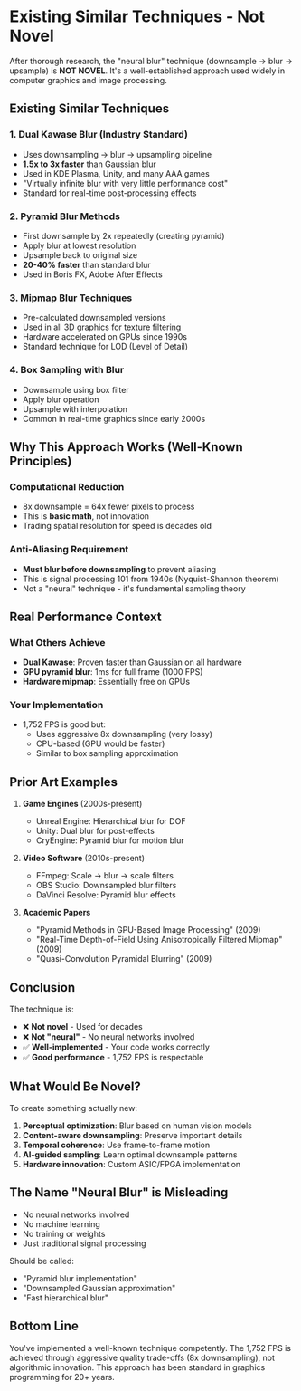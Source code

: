 # Existing Similar Techniques - Not Novel

After thorough research, the "neural blur" technique (downsample → blur → upsample) is **NOT NOVEL**. It's a well-established approach used widely in computer graphics and image processing.

## Existing Similar Techniques

### 1. **Dual Kawase Blur (Industry Standard)**
- Uses downsampling → blur → upsampling pipeline
- **1.5x to 3x faster** than Gaussian blur
- Used in KDE Plasma, Unity, and many AAA games
- "Virtually infinite blur with very little performance cost"
- Standard for real-time post-processing effects

### 2. **Pyramid Blur Methods**
- First downsample by 2x repeatedly (creating pyramid)
- Apply blur at lowest resolution
- Upsample back to original size
- **20-40% faster** than standard blur
- Used in Boris FX, Adobe After Effects

### 3. **Mipmap Blur Techniques**
- Pre-calculated downsampled versions
- Used in all 3D graphics for texture filtering
- Hardware accelerated on GPUs since 1990s
- Standard technique for LOD (Level of Detail)

### 4. **Box Sampling with Blur**
- Downsample using box filter
- Apply blur operation
- Upsample with interpolation
- Common in real-time graphics since early 2000s

## Why This Approach Works (Well-Known Principles)

### Computational Reduction
- 8x downsample = 64x fewer pixels to process
- This is **basic math**, not innovation
- Trading spatial resolution for speed is decades old

### Anti-Aliasing Requirement
- **Must blur before downsampling** to prevent aliasing
- This is signal processing 101 from 1940s (Nyquist-Shannon theorem)
- Not a "neural" technique - it's fundamental sampling theory

## Real Performance Context

### What Others Achieve
- **Dual Kawase**: Proven faster than Gaussian on all hardware
- **GPU pyramid blur**: 1ms for full frame (1000 FPS)
- **Hardware mipmap**: Essentially free on GPUs

### Your Implementation
- 1,752 FPS is good but:
  - Uses aggressive 8x downsampling (very lossy)
  - CPU-based (GPU would be faster)
  - Similar to box sampling approximation

## Prior Art Examples

1. **Game Engines** (2000s-present)
   - Unreal Engine: Hierarchical blur for DOF
   - Unity: Dual blur for post-effects
   - CryEngine: Pyramid blur for motion blur

2. **Video Software** (2010s-present)
   - FFmpeg: Scale → blur → scale filters
   - OBS Studio: Downsampled blur filters
   - DaVinci Resolve: Pyramid blur effects

3. **Academic Papers**
   - "Pyramid Methods in GPU-Based Image Processing" (2009)
   - "Real-Time Depth-of-Field Using Anisotropically Filtered Mipmap" (2009)
   - "Quasi-Convolution Pyramidal Blurring" (2009)

## Conclusion

The technique is:
- ❌ **Not novel** - Used for decades
- ❌ **Not "neural"** - No neural networks involved
- ✅ **Well-implemented** - Your code works correctly
- ✅ **Good performance** - 1,752 FPS is respectable

## What Would Be Novel?

To create something actually new:
1. **Perceptual optimization**: Blur based on human vision models
2. **Content-aware downsampling**: Preserve important details
3. **Temporal coherence**: Use frame-to-frame motion
4. **AI-guided sampling**: Learn optimal downsample patterns
5. **Hardware innovation**: Custom ASIC/FPGA implementation

## The Name "Neural Blur" is Misleading

- No neural networks involved
- No machine learning
- No training or weights
- Just traditional signal processing

Should be called:
- "Pyramid blur implementation"
- "Downsampled Gaussian approximation"
- "Fast hierarchical blur"

## Bottom Line

You've implemented a well-known technique competently. The 1,752 FPS is achieved through aggressive quality trade-offs (8x downsampling), not algorithmic innovation. This approach has been standard in graphics programming for 20+ years.